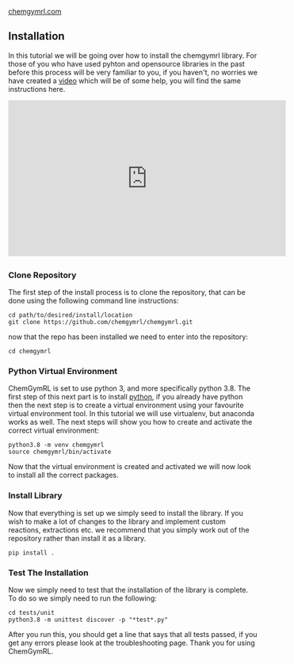 [chemgymrl.com](https://chemgymrl.com/)

## Installation

In this tutorial we will be going over how to install the chemgymrl library. For those of you who have used pyhton and
opensource libraries in the past before this process will be very familiar to you, if you haven't, no worries we have 
created a [video](https://youtu.be/tE8aVln64_0) which will be of some help, you will find the same instructions here.


<div style="text-align: center; margin-bottom: 2em;">
<iframe width="560" height="315" src="https://www.youtube.com/embed/tE8aVln64_0" title="YouTube video player" frameborder="0" allow="accelerometer; autoplay; clipboard-write; encrypted-media; gyroscope; picture-in-picture" allowfullscreen></iframe>
</div>

### Clone Repository

The first step of the install process is to clone the repository, that can be done using the following command line
instructions:
```commandline
cd path/to/desired/install/location
git clone https://github.com/chemgymrl/chemgymrl.git
```
now that the repo has been installed we need to enter into the repository:

```commandline
cd chemgymrl
```

### Python Virtual Environment

ChemGymRL is set to use python 3, and more specifically python 3.8. The first step of this next part is to install
[python](https://python.org), if you already have python then the next step is to create a virtual environment using
your favourite virtual environment tool. In this tutorial we will use virtualenv, but anaconda works as well. The next
steps will show you how to create and activate the correct virtual environment:

```commandline
python3.8 -m venv chemgymrl
source chemgymrl/bin/activate
```

Now that the virtual environment is created and activated we will now look to install all the correct packages.

### Install Library
Now that everything is set up we simply seed to install the library. If you wish to make a lot of changes to the library and implement custom reactions, extractions etc. we recommend that you simply work out of the repository rather than install it as a library.
 
```commandline
pip install .
```

### Test The Installation

Now we simply need to test that the installation of the library is complete. To do so we simply need to run the
following:

```commandline
cd tests/unit
python3.8 -m unittest discover -p "*test*.py"
```

After you run this, you should get a line that says that all tests passed, if you get any errors please look at the
troubleshooting page. Thank you for using ChemGymRL.
